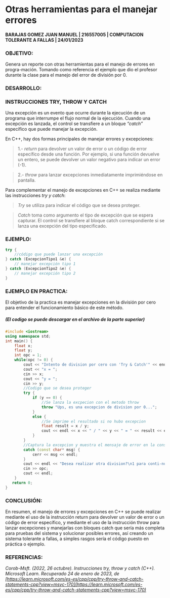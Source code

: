 # Otras herramientas para el manejar errores 
#### BARAJAS GOMEZ JUAN MANUEL | 216557005 | COMPUTACION TOLERANTE A FALLAS | 24/01/2023

### OBJETIVO:
Genera un reporte con otras herramientas para el manejo de errores en progra-mación. 
Tomando como referencia el ejemplo que dio el profesor durante la clase para el manejo del error de división por 0.

### DESARROLLO:
### INSTRUCCIONES TRY, THROW Y CATCH
Una excepción es un evento que ocurre durante la ejecución de un programa que interrumpe el flujo normal de la ejecución. 
Cuando una excepción es lanzada, el control se transfiere a un bloque _“catch”_ específico que puede manejar la excepción.

En C++, hay dos formas principales de manejar errores y excepciones: 
> 1.- _return_ para devolver un valor de error o un código de error específico desde una función. Por ejemplo, si una función devuelve un entero, se puede devolver un valor negativo para indicar un error (-1).

> 2.- _throw_ para lanzar excepciones inmediatamente imprimiéndose en pantalla. 

Para complementar el manejo de excepciones en C++ se realiza mediante las instrucciones _try y catch_:

> _Try_ se utiliza para indicar el código que se desea proteger. 

> _Catch_ toma como argumento el tipo de excepción que se espera capturar. 
El control se transfiere al bloque catch correspondiente si se lanza una excepción del tipo especificado.

### EJEMPLO:
```c++
try {
    //código que puede lanzar una excepción
} catch (ExcepcionTipo1 &e) {
    // manejar excepción tipo 1
} catch (ExcepcionTipo2 &e) {
    // manejar excepción tipo 2
}
```

### EJEMPLO EN PRACTICA:
El objetivo de la practica es manejar excepciones en la división por cero para entender el funcionamiento básico de este método.

##### _(El codigo se puede descargar en el archivo de la parte superior)_

```c++
#include <iostream>
using namespace std;
int main() {
    float x;
    float y;
    int opc = 1;
    while(opc != 0) {
        cout << "Intento de division por cero con 'Try & Catch'" << endl << endl;
        cout << "x = ";
        cin >> x;
        cout << "y = ";
        cin >> y;
        //Codigo que se desea proteger
        try { 
            if (y == 0) {
                //Se lanza la excpecion con el metodo throw
                throw "Ups, es una excepcion de division por 0...";
            }
            else {
                //Se imprime el resultado si no hubo excepcion
                float result = x / y;
                cout << endl << x << " / " << y << " = " << result << endl;
            }
        }
        //Captura la excepcion y muestra el mensaje de error en la consola.
        catch (const char* msg) {
            cerr << msg << endl;
        }
        cout << endl << "Desea realizar otra division?\n1 para conti-nuar\n0 para salir" << endl; 
        cin >> opc;
        cout << endl; 
    }
   return 0;
}
```

### CONCLUSIÓN:
En resumen, el manejo de errores y excepciones en C++ se puede realizar mediante el uso de la instrucción return para devolver 
un valor de error o un código de error específico, y mediante el uso de la instrucción throw para lanzar excepciones y manejarlas 
con bloques catch que sería más completa para pruebas del sistema y solucionar posibles errores, así creando un sistema tolerante
a fallas, a simples rasgos sería el código puesto en práctica o ejemplo.


### REFERENCIAS:
_Corob-Msft. (2022, 26 octubre). Instrucciones try, throw y catch (C++). Microsoft Learn._
_Recuperado 24 de enero de 2023, de [https://learn.microsoft.com/es-es/cpp/cpp/try-throw-and-catch-statements-cpp?view=msvc-170](https://learn.microsoft.com/es-es/cpp/cpp/try-throw-and-catch-statements-cpp?view=msvc-170)_
